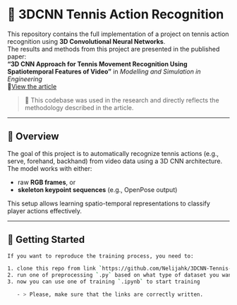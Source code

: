 # 🎾 3DCNN Tennis Action Recognition

This repository contains the full implementation of a project on tennis action recognition using **3D Convolutional Neural Networks**.  
The results and methods from this project are presented in the published paper:  
**“3D CNN Approach for Tennis Movement Recognition Using Spatiotemporal Features of Video”** in *Modelling and Simulation in Engineering*  
🔗[View the article](https://doi.org/10.1155/mse/1483523)

> 📌 This codebase was used in the research and directly reflects the methodology described in the article.

---

## 📝 Overview

The goal of this project is to automatically recognize tennis actions (e.g., serve, forehand, backhand) from video data using a 3D CNN architecture. The model works with either:
- raw **RGB frames**, or  
- **skeleton keypoint sequences** (e.g., OpenPose output)

This setup allows learning spatio-temporal representations to classify player actions effectively.

---

## 🚀 Getting Started

```bash
If you want to reproduce the training process, you need to:

1. clone this repo from link `https://github.com/Nelijahk/3DCNN-Tennis-Action-Recognition.git`.
2. run one of preprocessing `.py` based on what type of dataset you want to get (RGB or Skeleton).
3. now you can use one of training `.ipynb` to start training

   - > Please, make sure that the links are correctly written.
